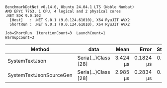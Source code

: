 ```

BenchmarkDotNet v0.14.0, Ubuntu 24.04.1 LTS (Noble Numbat)
AMD EPYC 7763, 1 CPU, 4 logical and 2 physical cores
.NET SDK 9.0.102
  [Host]   : .NET 9.0.1 (9.0.124.61010), X64 RyuJIT AVX2
  ShortRun : .NET 9.0.1 (9.0.124.61010), X64 RyuJIT AVX2

Job=ShortRun  IterationCount=3  LaunchCount=1  
WarmupCount=3  

```
| Method                  | data                 | Mean     | Error     | StdDev    | Min      | Max      | Gen0   | Allocated |
|------------------------ |--------------------- |---------:|----------:|----------:|---------:|---------:|-------:|----------:|
| SystemTextJson          | Seria(...)Class [28] | 3.424 μs | 0.1824 μs | 0.0100 μs | 3.415 μs | 3.435 μs | 0.1259 |   2.07 KB |
| SystemTextJsonSourceGen | Seria(...)Class [28] | 2.985 μs | 0.2834 μs | 0.0155 μs | 2.968 μs | 2.998 μs | 0.1335 |    2.2 KB |
